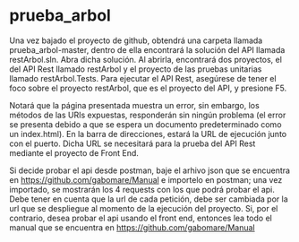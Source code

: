 # prueba_arbol
Una vez bajado el proyecto de github, obtendrá una carpeta llamada prueba_arbol-master, dentro de ella encontrará la solución del 
API llamada restArbol.sln.  Abra dicha solución. Al abrirla, encontrará dos proyectos, el del API Rest llamado restArbol y 
el proyecto de las pruebas unitarias llamado restArbol.Tests. Para ejecutar el API Rest, asegúrese de tener el foco sobre 
el proyecto restArbol, que es el proyecto del API, y presione F5. 

Notará que la página presentada muestra un error, sin embargo, los métodos de las URIs expuestas, responderán sin ningún 
problema (el error se presenta debido a que se espera un documento predeterminado como un index.html). 
En la barra de direcciones, estará la URL de ejecución junto con el puerto. 
Dicha URL se necesitará para la prueba del API Rest mediante el proyecto de Front End.

Si decide probar el api desde postman, baje el arhivo json que se encuentra en https://github.com/gabomare/Manual e importelo en postman; una vez importado, se mostrarán los 4 requests con los que podrá probar el api. Debe tener en cuenta que la url de cada petición, debe ser cambiada por la url que se despliegue al momento de la ejecución del proyecto. Si, por el contrario, desea probar el api usando el front end, entonces lea todo el manual que se encuentra en https://github.com/gabomare/Manual
